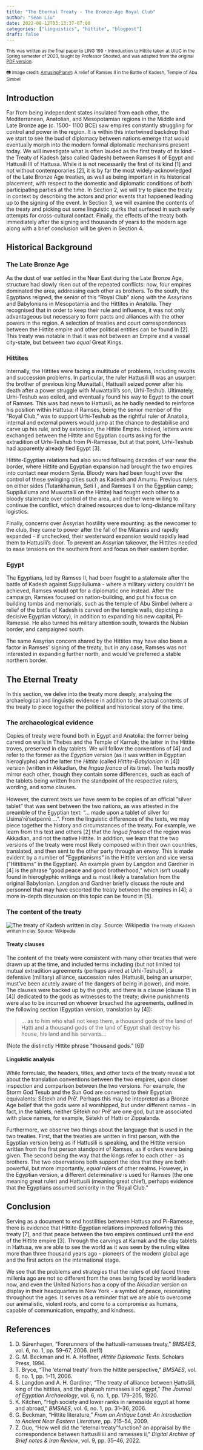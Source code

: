 ```yaml
---
title: "The Eternal Treaty - The Bronze-Age Royal Club"
author: "Sean Liu"
date: 2022-08-12T03:13:37-07:00
categories: ["linguistics", "hittite", "blogpost"]
draft: false
---
```



<small>This was written as the final paper to LING 199 - Introduction to Hittite taken at UIUC in the Spring semester of 2023, taught by Professor Shosted, and was adapted from the original [PDF version](report.pdf). 

:camera: Image credit: [AmusingPlanet](https://www.amusingplanet.com/2022/03/treaty-of-kadesh-worlds-first-peace.html): A relief of Ramses II in the Battle of Kadesh, Temple of Abu Simbel

</small>

## Introduction

Far from being independent states insulated from each other, the Mediterranean, Anatolian, and Mesopotamian regions in the Middle and Late Bronze age (c. 1500- 1100 BCE) saw empires constantly struggling for control and power in the region. It is within this intertwined backdrop that we start to see the bud of diplomacy between nations emerge that would eventually morph into the modern formal diplomatic mechanisms present today. We will investigate what is often lauded as the first treaty of its kind - the Treaty of Kadesh (also called Qadesh) between Ramses II of Egypt and Hattusili III of Hattusa. While it is not necessarily the first of its kind [1] and not without contemporaries [2], it is by far the most widely-acknowledged of the Late Bronze Age treaties, as well as being important in its historical placement, with respect to the domestic and diplomatic conditions of both participating parties at the time. In Section 2, we will try to place the treaty in context by describing the actors and prior events that happened leading up to the signing of the event. In Section 3, we will examine the contents of the treaty and picking out some linguistic quirks that surfaced in such early attempts for cross-cultural contact. Finally, the effects of the treaty both immediately after the signing and thousands of years to the modern age along with a brief conclusion will be given in Section 4.

## Historical Background

### The Late Bronze Age

As the dust of war settled in the Near East during the Late Bronze Age, structure had slowly risen out of the repeated conflicts: now, four empires dominated the area, addressing each other as brothers. To the south, the Egyptians reigned, the senior of this ”Royal Club” along with the Assyrians and Babylonians in Mesopotamia and the Hittites in Anatolia. They recognised that in order to keep their rule and influence, it was not only advantageous but necessary to form pacts and alliances with the other powers in the region. A selection of treaties and court correspondences between the Hittite empire and other political entities can be found in [2]. This treaty was notable in that it was not between an Empire and a vassal city-state, but between two *equal* Great Kings.

### Hittites

Internally, the Hittites were facing a multitude of problems, including revolts and succession problems. In particular, the ruler Hattusili III was an usurper: the brother of previous king Muwattalli, Hattusili seized power after his death after a power struggle with Muwattalli’s son, Urhi-Teshub. Ultimately, Urhi-Teshub was exiled, and eventually found his way to Egypt to the court of Ramses. This was bad news to Hattusili, as he badly needed to reinforce his position within Hattusa: if Ramses, being the senior member of the ”Royal Club,” was to support Urhi-Teshub as the rightful ruler of Anatolia, internal and external powers would jump at the chance to destabilise and carve up his rule, and by extension, the Hittite Empire. Indeed, letters were exchanged between the Hittite and Egyptian courts asking for the extradition of Urhi-Teshub from Pi-Ramesse, but at that point, Urhi-Teshub had apparently already fled Egypt [3].

Hittite-Egyptian relations had also soured following decades of war near the border, where Hittite and Egyptian expansion had brought the two empires into contact near modern Syria. Bloody wars had been fought over the control of these swinging cities such as Kadesh and Amurru. Previous rulers on either sides (Tutankhamun, Seti I , and Ramses II on the Egyptian camp; Suppiluliuma and Muwattalli on the Hittite) had fought each other to a bloody stalemate over control of the area, and neither were willing to continue the conflict, which drained resources due to long-distance military logistics.

Finally, concerns over Assyrian hostility were mounting: as the newcomer to the club, they came to power after the fall of the Mitannis and rapidly expanded - if unchecked, their westerward expansion would rapidly lead them to Hattusili’s door. To prevent an Assyrian takeover, the Hittites needed to ease tensions on the southern front and focus on their eastern border.

### Egypt

The Egyptians, led by Ramses II, had been fought to a stalemate after the battle of Kadesh against Suppiluliuma - where a military victory couldn't be achieved, Ramses would opt for a diplomatic one instead. After the campaign, Ramses focused on nation-building, and put his focus on building tombs and memorials, such as the temple of Abu Simbel (where a relief of the battle of Kadesh is carved on the temple walls, depicting a decisive Egyptian victory), in addition to expanding his new capital, Pi-Ramesse. He also turned his military attention south, towards the Nubian border, and campaigned south.
		
The same Assyrian concern shared by the Hittites may have also been a factor in Ramses' signing of the treaty, but in any case, Ramses was not interested in expanding further north, and would've preferred a stable northern border. 
		
## The Eternal Treaty
	
In this section, we delve into the treaty more deeply, analysing the archaelogical and linguistic evidence in addition to the actual contents of the treaty to piece together the political and historical story of the time.

### The archaeological evidence

Copies of treaty were found both in Egypt and Anatolia: the former being carved on walls in Thebes and the Temple of Karnak; the latter in the Hittite troves, preserved in clay tablets. We will follow the conventions of [4] and refer to the former as the *Egyptian* version (as it was written in Egyptian hieroglyphs) and the latter the *Hittite* (called *Hittite-Babylonian* in [4]) version (written in Akkadian, the *lingua franca* of its time). The texts mostly mirror each other, though they contain some differences, such as each of the tablets being written from the standpoint of the respective rulers, wording, and some clauses.

However, the current texts we have seem to be copies of an oﬀicial ”silver tablet” that was sent between the two nations, as was attested in the preamble of the Egyptian text: “... made upon a tablet of silver for Usima’rē’setpenrē ...”. From the linguistic differences of the texts, we may piece together the history and circumstances of the treaty. For example, we learn from this text and others [2] that the *lingua franca* of the region was Akkadian, and not the native Hittite. In addition, we learn that the two versions of the treaty were most likely composed within their own countries, translated, and then sent to the other party through an envoy. This is made evident by a number of ”Egyptianisms” in the Hittite version and vice versa (”Hittitisms” in the Egyptian). An example given by Langdon and Gardner in [4] is the phrase ”good peace and good brotherhood,” which isn’t usually found in hieroglyphic writings and is most likely a translation from the original Babylonian. Langdon and Gardner briefly discuss the route and personnel that may have escorted the treaty between the empires in [4]; a more in-depth discussion on this topic can be found in [5].
### The content of the treaty

![The treaty of Kadesh written in clay. Source: Wikipedia](clay_tablet.jpg)
<small>
The treaty of Kadesh written in clay. Source: Wikipedia
</small>
			
#### Treaty clauses
The content of the treaty were consistent with many other treaties that were drawn up at the time, and included terms including (but not limited to) mutual extradition agreements (perhaps aimed at Urhi-Teshub?), a defensive (military) alliance, succession rules (Hattusili, being an ursurper, must’ve been acutely aware of the dangers of being in power), and more. The clauses were backed up by the gods, and there is
a clause (clause 15 in [4]) dedicated to the gods as witnesses to the treaty; divine punishments were also to be incurred on whoever breached the agreements, outlined in the following section (Egyptian version, translation by [4]):

> ... as to him who shall not keep them, a thousand gods of the land of Hatti and a thousand gods of the land of Egypt shall destroy his house, his land and his servants...

 (Note the distinctly Hittite phrase ”thousand gods.” [6])

#### Linguistic analysis

While formulaic, the headers, titles, and other texts of the treaty reveal a lot about the translation conventions between the two empires, upon closer inspection and comparison between the two versions. For example, the Storm God Tesub and the Sun God are converted to their Egyptian equivalents: Sētekh and Prē’. Perhaps this may be intepreted as a Bronze Age belief that the gods were all worshipped, but under different names - in fact, in the tablets, neither Sētekh nor Prē’ are one god, but are associated with place names, for example, Sētekh of Hatti or Zippalanda.

Furthermore, we observe two things about the language that is used in the two treaties. First, that the treaties are written in first person, with the Egyptian version being as if Hattusili is speaking, and the Hittite version written from the first person standpoint of Ramses, as if orders were being given. The second being the way that the kings refer to each other - as brothers. The two observations both support the idea that they are both powerful, but more importantly, *equal* rulers of other realms. However, in the Egyptian version, a different determinative is used for Ramses (the one meaning great ruler) and Hattusili (meaning great chief), perhaps evidence that the Egyptians assumed seniority in the ”Royal Club.”

## Conclusion
Serving as a document to end hostilities between Hattusa and Pi-Ramesse, there is evidence that Hittite-Egyptian relations improved following this treaty [7], and that peace between the two empires continued until the end of the Hittite empire [3]. Through the carvings at Karnak and the clay tablets in Hattusa, we are able to see the world as it was seen by the ruling elites more than three thousand years ago - pioneers of the modern global age and the first actors on the international stage.

We see that the problems and strategies that the rulers of old faced three millenia ago are not so different from the ones being faced by world leaders now, and even the United Nations has a copy of the Akkadian version on display in their headquarters in New York - a symbol of peace, resonating throughout the ages. It serves as a reminder that we are able to overcome our animalistic, violent roots, and come to a compromise as humans, capable of communication, empathy, and kindness.
	
## References 

1. D. Sürenhagen, “Forerunners of the hattusili-ramesses treaty,” *BMSAES*, vol. 6, no. 1, pp. 59–67, 2006. (ref1)
2. G. M. Beckman and H. A. Hoffner, *Hittite Diplomatic Texts*. Scholars Press, 1996.
3. T. Bryce, “The ‘eternal treaty’ from the hittite perspective,” *BMSAES*, vol. 6, no. 1, pp. 1–11, 2006.
4. S. Langdon and A. H. Gardiner, “The treaty of alliance between Ḫattušili, king of the hittites, and the pharaoh ramesses ii of egypt,” *The Journal of Egyptian Archaeology*, vol. 6, no. 1, pp. 179–205, 1920.
5. K. Kitchen, “High society and lower ranks in ramesside egypt at home and abroad,” *BMSAES*, vol. 6, no. 1, pp. 31–36, 2006.
6. G. Beckman, “Hittite literature,” *From an Antique Land: An Introduction to Ancient Near Eastern Literature*, pp. 215–54, 2009.
7. Z. Guo, “How well did the “eternal treaty”function? an appraisal by the correspondence between hattusili iii and ramesses ii,” *Digital Archive of Brief notes & Iran Review*, vol. 9, pp. 35–46, 2022.
